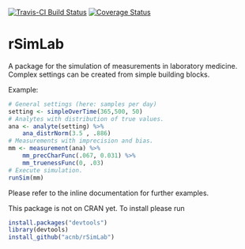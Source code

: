 
<!-- README.md is generated from README.Rmd. Please edit that file -->
[![Travis-CI Build Status](https://travis-ci.org/acnb/rSimLab.png?branch=master)](https://travis-ci.org/acnb/rSimLab) [![Coverage Status](https://img.shields.io/codecov/c/github/acnb/rSimLab/master.svg)](https://codecov.io/github/acnb/rSimLab?branch=master)

rSimLab
=======

A package for the simulation of measurements in laboratory medicine. Complex settings can be created from simple building blocks.

Example:

``` r
# General settings (here: samples per day)
setting <- simpleOverTime(365,500, 50)
# Analytes with distribution of true values.
ana <- analyte(setting) %>%
    ana_distrNorm(3.5 , .886)
# Measurements with imprecision and bias.
mm <- measurement(ana) %>%
    mm_precCharFunc(.067, 0.031) %>%
    mm_truenessFunc(0, .03)
# Execute simulation.
runSim(mm)
```

Please refer to the inline documentation for further examples.

This package is not on CRAN yet. To install please run

``` r
install.packages("devtools")
library(devtools)
install_github("acnb/rSimLab")
```
